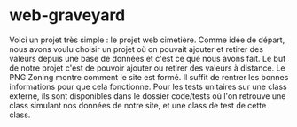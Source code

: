 # web-graveyard
Voici un projet très simple : le projet web cimetière. Comme idée de départ, nous avons voulu choisir un projet où on pouvait ajouter et retirer des valeurs depuis une base de données et c'est ce que nous avons fait.
Le but de notre projet c'est de pouvoir ajouter ou retirer des valeurs à distance.
Le PNG Zoning montre comment le site est formé.
Il suffit de rentrer les bonnes informations pour que cela fonctionne.
Pour les tests unitaires sur une class externe, ils sont disponibles dans le dossier code/tests où l'on retrouve une class simulant nos données de notre site, et une class de test de cette class.


